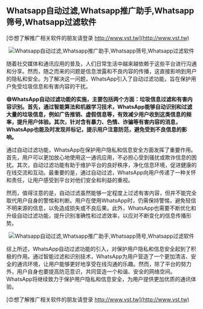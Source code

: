 ## **Whatsapp自动过滤,Whatsapp推广助手,Whatsapp筛号,Whatsapp过滤软件**

[😍想了解推广相关软件的朋友请登录 http://www.vst.tw](http://www.vst.tw)

 <center><img src="https://vst.tw/MP4/tuiguang/png/4.png" alt="Whatsapp自动过滤,Whatsapp推广助手,Whatsapp筛号,Whatsapp过滤软件"></center>

随着社交媒体和通讯应用的普及，人们日常生活中越来越依赖于这些平台进行沟通和分享。然而，随之而来的问题是信息泄露和不良内容的传播，这直接影响到用户的隐私和安全。为了解决这一问题，WhatsApp引入了自动过滤功能，旨在保护用户免受垃圾信息和有害内容的干扰。

**😄WhatsApp自动过滤功能的实施，主要包括两个方面：垃圾信息过滤和有害内容识别。首先，通过智能算法和机器学习技术，WhatsApp能够自动识别和过滤大量的垃圾信息，例如广告推销、虚假信息等，有效减少用户收到这类信息的频率，提升用户体验。其次，针对含有暴力、色情、诈骗等有害内容的消息，WhatsApp也能及时发现并标记，提示用户注意防范，避免受到不良信息的影响。**

通过自动过滤功能，WhatsApp在保护用户隐私和信息安全方面发挥了重要作用。首先，用户可以更加放心地使用这一通讯应用，不必担心受到骚扰或欺诈信息的困扰。其次，自动过滤功能有助于维护平台的良好秩序，净化信息环境，促进健康的在线交流和互动。最重要的是，通过自动过滤，WhatsApp向用户传递了一种关怀和责任，让用户感受到平台对他们安全和利益的重视。

然而，值得注意的是，自动过滤虽然能够一定程度上过滤有害内容，但并不能完全取代用户自身的警惕和判断。用户在使用WhatsApp时，仍需保持警惕，避免轻信不明来源的信息，以免造成损失或不良后果。此外，WhatsApp也需要不断优化和升级自动过滤功能，提升识别准确性和过滤效率，以应对不断变化的信息传播形势。

 <center><img src="https://vst.tw/MP4/tuiguang/png/6.png" alt="Whatsapp自动过滤,Whatsapp推广助手,Whatsapp筛号,Whatsapp过滤软件"></center>

综上所述，WhatsApp自动过滤功能的引入，对保护用户隐私和信息安全起到了积极的作用。通过智能过滤和识别技术，WhatsApp为用户营造了一个更加清洁、安全的通讯环境，让用户能够更好地享受在线沟通的乐趣。然而，除了平台的努力外，用户自身也要提高防范意识，共同营造一个和谐、安全的网络空间。WhatsApp将继续致力于保护用户隐私和信息安全，为用户提供更加优质的通讯体验。

[😍想了解推广相关软件的朋友请登录 http://www.vst.tw](http://www.vst.tw)



